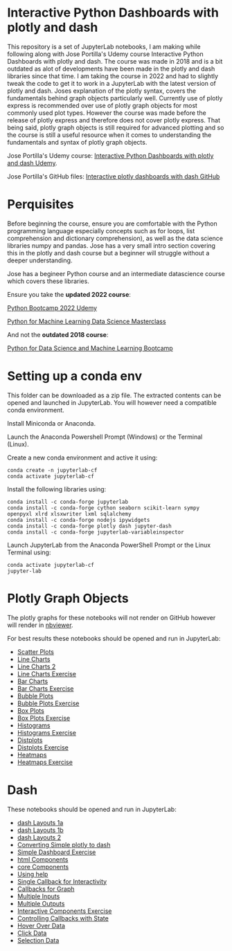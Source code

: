# Interactive Python Dashboards with plotly and dash

This repository is a set of JupyterLab notebooks, I am making while following along with Jose Portilla's Udemy course Interactive Python Dashboards with plotly and dash. The course was made in 2018 and is a bit outdated as alot of developments have been made in the plotly and dash libraries since that time. I am taking the course in 2022 and had to slightly tweak the code to get it to work in a JupyterLab with the latest version of plotly and dash. Joses explanation of the plotly syntax, covers the fundamentals behind graph objects particularly well. Currently use of plotly express is recommended over use of plotly graph objects for most commonly used plot types. However the course was made before the release of plotly express and therefore does not cover plotly express. That being said, plotly graph objects is still required for advanced plotting and so the course is still a useful resource when it comes to understanding the fundamentals and syntax of plotly graph objects.

Jose Portilla's Udemy course:
[Interactive Python Dashboards with plotly and dash Udemy](https://www.udemy.com/course/interactive-python-dashboards-with-plotly-and-dash/).

Jose Portilla's GitHub files:
[Interactive plotly dashboards with dash GitHub](https://github.com/Pierian-Data/Plotly-Dashboards-with-Dash)

# Perquisites

Before beginning the course, ensure you are comfortable with the Python programming language especially concepts such as for loops, list comprehension and dictionary comprehension), as well as the data science libraries numpy and pandas. Jose has a very small intro section covering this in the plotly and dash course but a beginner will struggle without a deeper understanding.

Jose has a begineer Python course and an intermediate datascience course which covers these libraries.

Ensure you take the **updated 2022 course**:

[Python Bootcamp 2022 Udemy](https://www.udemy.com/course/complete-python-bootcamp/)

[Python for Machine Learning Data Science Masterclass](https://www.udemy.com/course/python-for-machine-learning-data-science-masterclass/)

And not the **outdated 2018 course**:

[Python for Data Science and Machine Learning Bootcamp](https://www.udemy.com/course/python-for-data-science-and-machine-learning-bootcamp/)

# Setting up a conda env

This folder can be downloaded as a zip file. The extracted contents can be opened and launched in JupyterLab.
You will however need a compatible conda environment.

Install Miniconda or Anaconda.

Launch the Anaconda Powershell Prompt (Windows) or the Terminal (Linux).

Create a new conda environment and active it using:

```
conda create -n jupyterlab-cf
conda activate jupyterlab-cf
```

Install the following libraries using:

```
conda install -c conda-forge jupyterlab
conda install -c conda-forge cython seaborn scikit-learn sympy openpyxl xlrd xlsxwriter lxml sqlalchemy
conda install -c conda-forge nodejs ipywidgets 
conda install -c conda-forge plotly dash jupyter-dash
conda install -c conda-forge jupyterlab-variableinspector
```

Launch JupyterLab from the Anaconda PowerShell Prompt or the Linux Terminal using:

```
conda activate jupyterlab-cf
jupyter-lab
```

# Plotly Graph Objects

The plotly graphs for these notebooks will not render on GitHub however will render in [nbviewer](https://nbviewer.org/).

For best results these notebooks should be opened and run in JupyterLab:

* [Scatter Plots](./lect11_scatter_plots.ipynb)
* [Line Charts](./lect12_line_charts.ipynb)
* [Line Charts 2](./lect13_line_charts_2.ipynb)
* [Line Charts Exercise](.lect14_line_charts_exercise.ipynb)
* [Bar Charts](./lect16_bar_charts.ipynb)
* [Bar Charts Exercise](./lect17_bar_charts_exercise.ipynb)
* [Bubble Plots](./lect18_bubble_plots.ipynb)
* [Bubble Plots Exercise](./lect20_bubble_plots_exercise.ipynb)
* [Box Plots](./lect22_box_plots.ipynb)
* [Box Plots Exercise](./lect23_box_plots_exercise.ipynb)
* [Histograms](./lect25_histograms.ipynb)
* [Histograms Exercise](./lect26_histograms_exercise.ipynb)
* [Distplots](./lect28_distplots.ipynb)
* [Distplots Exercise](./lect29_distplots_exercise.ipynb)
* [Heatmaps](h./lect31_heatmaps.ipynb)
* [Heatmaps Exercise](./lect32_heatmaps_exercise.ipynb)

# Dash

These notebooks should be opened and run in JupyterLab:

* [dash Layouts 1a](./lect35_dash_layouts_1a.ipynb)
* [dash Layouts 1b](./lect35_dash_layouts_1b.ipynb)
* [dash Layouts 2](./lect36_dash_layouts_2.ipynb)
* [Converting Simple plotly to dash](./lect37_converting_simple_plotly_to_dash.ipynb)
* [Simple Dashboard Exercise](./lect38_simple_dashboard_exercise.ipynb)
* [html Components](./lect41_html_components.ipynb)
* [core Components](./lect42_core_components.ipynb)
* [Using help](./lect44_using_help_with_dash.ipynb) 
* [Single Callback for Interactivity](./lect45_single_callback.ipynb)
* [Callbacks for Graph](./lect46_dash_callbacks_for_graph.ipynb)
* [Multiple Inputs](./lect47_multiple_inputs.ipynb)
* [Multiple Outputs](./lect48_multiple_outputs.ipynb)
* [Interactive Components Exercise](./lect49_interactive_components_exercise.ipynb)
* [Controlling Callbacks with State](./lect51_controlling_callbacks_with_state.ipynb)
* [Hover Over Data](./lect52_hover_over_data.ipynb)
* [Click Data](./lect53_click_data.ipynb)
* [Selection Data](./lect54_selection_data.ipynb)
